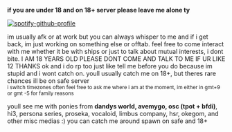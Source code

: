 <b>if you are under 18 and on 18+ server please leave me alone ty</b>


[![spotify-github-profile](https://spotify-github-profile.kittinanx.com/api/view?uid=04ky8vr4q89qstdzpbkjrmd18&cover_image=true&theme=natemoo-re&show_offline=true&background_color=121212&interchange=true&bar_color=53b14f&bar_color_cover=false)](https://github.com/kittinan/spotify-github-profile)


im usually afk or at work but you can always whisper to me and if i get back, im just working on something else or offtab. feel free to come interact with me whether it be with ships or just to talk about mutual interests, i dont bite. I AM 18 YEARS OLD PLEASE DONT COME AND TALK TO ME IF UR LIKE 12 THANKS ok and i do rp too just like tell me before you do because im stupid and i wont catch on. youll usually catch me on 18+, but theres rare chances ill be on safe server
<br><sub>i switch timezones often feel free to ask me where i am at the moment, im either in gmt+9 or gmt -5 for family reasons 

youll see me with ponies from <b>dandys world, avemygo, osc (tpot + bfdi)</b>, hi3, persona series, proseka, vocaloid, limbus company, hsr, okegom, and other misc medias :) you can catch me around spawn on safe and 18+
